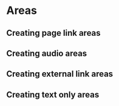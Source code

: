 # Areas

## Creating page link areas

## Creating audio areas

## Creating external link areas

## Creating text only areas

